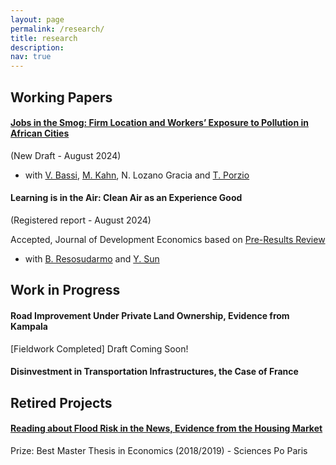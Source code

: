 ```yaml
---
layout: page
permalink: /research/
title: research
description: 
nav: true
---
```




## Working Papers


#### [Jobs in the Smog: Firm Location and Workers’ Exposure to Pollution in African Cities](/assets/pdf/JobsInTheSmog.pdf) 
(New Draft - August 2024)
- with [V. Bassi](http://www.vittoriobassi.com/), 
[M. Kahn](https://sites.google.com/site/mek1966/), 
N. Lozano Gracia and 
[T. Porzio](https://sites.google.com/view/tommaso-porzio/home) 




#### Learning is in the Air: Clean Air as an Experience Good 
(Registered report - August 2024)

Accepted, Journal of Development Economics based on [Pre-Results Review](https://afosterri.org/jdepreresults/wp-content/uploads/2024/08/resosudarmo-sorin-sun-learning-is-in-the-air-DEVEC-D-24-00423_R1-2be617642c32d437f96c0ad16c525fb3.pdf)
- with [B. Resosudarmo](https://crawford.anu.edu.au/people/academic/budy-p-resosudarmo) and [Y. Sun](https://yixinsun.com/) 




## Work in Progress


#### Road Improvement Under Private Land Ownership, Evidence from Kampala
[Fieldwork Completed] Draft Coming Soon!


#### Disinvestment in Transportation Infrastructures, the Case of France





## Retired Projects

#### [Reading about Flood Risk in the News, Evidence from the Housing Market](https://www.sciencespo.fr/ecole-doctorale/sites/sciencespo.fr.ecole-doctorale/files/MastersThesis_JeanneSorin.pdf)
Prize: Best Master Thesis in Economics (2018/2019) - Sciences Po Paris

